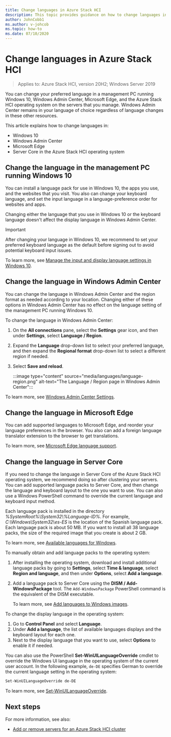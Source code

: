 ```yaml
---
title: Change languages in Azure Stack HCI
description: This topic provides guidance on how to change languages in the Azure Stack HCI operating system, Windows 10, Windows Admin Center, and Microsoft Edge.
author: JohnCobb1
ms.author: v-johcob
ms.topic: how-to
ms.date: 07/10/2020
---
```


# Change languages in Azure Stack HCI

>Applies to: Azure Stack HCI, version 20H2; Windows Server 2019

You can change your preferred language in a management PC running Windows 10, Windows Admin Center, Microsoft Edge, and the Azure Stack HCI operating system on the servers that you manage. Windows Admin Center remains in your language of choice regardless of language changes in these other resources.

This article explains how to change languages in:

- Windows 10
- Windows Admin Center
- Microsoft Edge
- Server Core in the Azure Stack HCI operating system

## Change the language in the management PC running Windows 10
You can install a language pack for use in Windows 10, the apps you use, and the websites that you visit. You also can change your keyboard language, and set the input language in a language-preference order for websites and apps.

Changing either the language that you use in Windows 10 or the keyboard language doesn't affect the display language in Windows Admin Center.

   >[!IMPORTANT]
   > After changing your language in Windows 10, we recommend to set your preferred keyboard language as the default before signing out to avoid potential keyboard input issues.

To learn more, see [Manage the input and display language settings in Windows 10](https://support.microsoft.com/help/4496404/windows-10-manage-the-input-and-display-language).

## Change the language in Windows Admin Center
You can change the language in Windows Admin Center and the region format as needed according to your location. Changing either of these options in Windows Admin Center has no effect on the language setting of the management PC running Windows 10.

To change the language in Windows Admin Center:
1. On the **All connections** pane, select the **Settings** gear icon, and then under **Settings**, select **Language / Region**.
1. Expand the **Language** drop-down list to select your preferred language, and then expand the **Regional format** drop-down list to select a different region if needed.
1. Select **Save and reload**.

    :::image type="content" source="media/languages/language-region.png" alt-text="The Language / Region page in Windows Admin Center":::

To learn more, see [Windows Admin Center Settings](https://docs.microsoft.com/windows-server/manage/windows-admin-center/configure/settings).

## Change the language in Microsoft Edge
You can add supported languages to Microsoft Edge, and reorder your language preferences in the browser. You also can add a foreign language translator extension to the browser to get translations.

To learn more, see [Microsoft Edge language support](https://docs.microsoft.com/deployedge/microsoft-edge-supported-languages).

## Change the language in Server Core
If you need to change the language in Server Core of the Azure Stack HCI operating system, we recommend doing so after clustering your servers. You can add supported language packs to Server Core, and then change the language and keyboard layout to the one you want to use. You can also use a Windows PowerShell command to override the current language and keyboard input method.

Each language pack is installed in the directory *%SystemRoot%\System32\\%Language-ID%*. For example, *C:\Windows\System32\es-ES* is the location of the Spanish language pack. Each language pack is about 50 MB. If you want to install all 38 language packs, the size of the required image that you create is about 2 GB.

To learn more, see [Available languages for Windows](https://docs.microsoft.com/windows-hardware/manufacture/desktop/available-language-packs-for-windows).

To manually obtain and add language packs to the operating system:
1. After installing the operating system, download and install additional language packs by going to **Settings**, select **Time & language**, select **Region and language**, and then under **Options**, select **Add a language**.
1. Add a language pack to Server Core using the **DISM / Add-WindowsPackage** tool. The `Add-WindowsPackage` PowerShell command is the equivalent of the DISM executable.

    To learn more, see [Add languages to Windows images](https://docs.microsoft.com/windows-hardware/manufacture/desktop/add-language-packs-to-windows).

To change the display language in the operating system:
1. Go to **Control Panel** and select **Language**.
1. Under **Add a language**, the list of available languages displays and the keyboard layout for each one.
1. Next to the display language that you want to use, select **Options** to enable it if needed.

You can also use the PowerShell **Set-WinUILanguageOverride** cmdlet to override the Windows UI language in the operating system of the current user account. In the following example, `de-DE` specifies German to override the current language setting in the operating system:

```PowerShell
Set-WinUILanguageOverride de-DE
```

To learn more, see [Set-WinUILanguageOverride](https://docs.microsoft.com/powershell/module/international/set-winuilanguageoverride?view=win10-ps).

## Next steps
For more information, see also:

- [Add or remove servers for an Azure Stack HCI cluster](https://docs.microsoft.com/azure-stack/hci/manage/add-cluster)
